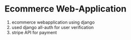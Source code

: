 # Ecommerce Web-Application
1. ecommerce webapplication using django
2. used django all-auth for user verification
3. stripe API for payment
